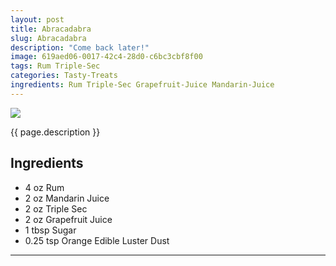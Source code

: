 ```yaml
---
layout: post
title: Abracadabra
slug: Abracadabra
description: "Come back later!"
image: 619aed06-0017-42c4-28d0-c6bc3cbf8f00
tags: Rum Triple-Sec
categories: Tasty-Treats
ingredients: Rum Triple-Sec Grapefruit-Juice Mandarin-Juice
---
```

<div class="drink-image-post"><img src="{{ site.cdn }}{{ page.image }}/public"></div>

{{ page.description }}

## Ingredients
- 4 oz Rum 
- 2 oz Mandarin Juice
- 2 oz Triple Sec
- 2 oz Grapefruit Juice
- 1 tbsp Sugar 
- 0.25 tsp Orange Edible Luster Dust

<hr>

<div class="drink-media">
</div>